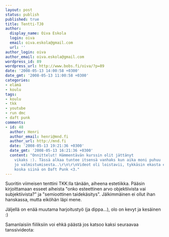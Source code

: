 ```yaml
---
layout: post
status: publish
published: true
title: Tentti-TJ0
author:
  display_name: Oiva Eskola
  login: oiva
  email: oiva.eskola@gmail.com
  url: ''
author_login: oiva
author_email: oiva.eskola@gmail.com
wordpress_id: 89
wordpress_url: http://www.bobs.fi/oiva/?p=89
date: '2008-05-13 14:00:58 +0300'
date_gmt: '2008-05-13 11:00:58 +0300'
categories:
- elämä
- koulu
tags:
- koulu
- tkk
- youtube
- run dmc
- daft punk
comments:
- id: 48
  author: Henri
  author_email: henri@mnd.fi
  author_url: http://mnd.fi
  date: '2008-05-13 19:21:36 +0300'
  date_gmt: '2008-05-13 16:21:36 +0300'
  content: "Onnittelut! Hämmentävän kurssin olit jättänyt
    vikaks :). Tässä alkaa tuntee itsensä vanhaks kun aika moni puhuu
    jo valmistumisesta..\r\n\r\nVideot oli loistavii, tykkäsin ekasta enempi
    koska siinä on Daft Punk <3."
---
```

<p>Suoritin viimeisen tenttini TKK:lla tänään, aiheena estetiikka. Pääsin kirjoittamaan esseet aiheista "onko esteettinen arvo objektiivista vai subjektiivista?" ja "semioottinen taidekäsitys". Jälkimmäinen ei ollut ihan hanskassa, mutta eiköhän läpi mene.</p>
<p>Jäljellä on enää muutama harjoitustyö (ja dippa...), olo on kevyt ja kesäinen :)</p>
<p>Samanlaisiin fiiliksiin voi ehkä päästä jos katsoo kaksi seuraavaa tanssivideota:</p>
<p><object classid="clsid:d27cdb6e-ae6d-11cf-96b8-444553540000" width="425" height="350" codebase="http://download.macromedia.com/pub/shockwave/cabs/flash/swflash.cab#version=6,0,40,0"><param name="src" value="http://www.youtube.com/v/339ixMtHrVk" /><embed type="application/x-shockwave-flash" width="425" height="350" src="http://www.youtube.com/v/339ixMtHrVk"/></object></p>
<p><object classid="clsid:d27cdb6e-ae6d-11cf-96b8-444553540000" width="425" height="350" codebase="http://download.macromedia.com/pub/shockwave/cabs/flash/swflash.cab#version=6,0,40,0"><param name="src" value="http://www.youtube.com/v/KoQb8vb4blA" /><embed type="application/x-shockwave-flash" width="425" height="350" src="http://www.youtube.com/v/KoQb8vb4blA"/></object></p>
